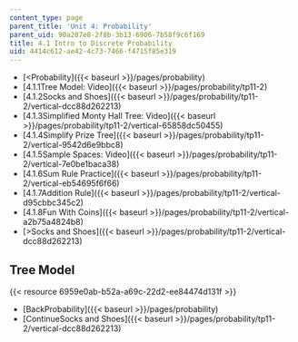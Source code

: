 ```yaml
---
content_type: page
parent_title: 'Unit 4: Probability'
parent_uid: 90a207e8-2f8b-3b13-6906-7b58f9c6f169
title: 4.1 Intro to Discrete Probability
uid: 4414c612-ae42-4c73-7466-f4715f85e319
---
```


*   [<Probability]({{< baseurl >}}/pages/probability)
*   [4.1.1Tree Model: Video]({{< baseurl >}}/pages/probability/tp11-2)
*   [4.1.2Socks and Shoes]({{< baseurl >}}/pages/probability/tp11-2/vertical-dcc88d262213)
*   [4.1.3Simplified Monty Hall Tree: Video]({{< baseurl >}}/pages/probability/tp11-2/vertical-65858dc50455)
*   [4.1.4Simplify Prize Tree]({{< baseurl >}}/pages/probability/tp11-2/vertical-9542d6e9bbc8)
*   [4.1.5Sample Spaces: Video]({{< baseurl >}}/pages/probability/tp11-2/vertical-7e0be1baca38)
*   [4.1.6Sum Rule Practice]({{< baseurl >}}/pages/probability/tp11-2/vertical-eb54695f6f66)
*   [4.1.7Addition Rule]({{< baseurl >}}/pages/probability/tp11-2/vertical-d95cbbc345c2)
*   [4.1.8Fun With Coins]({{< baseurl >}}/pages/probability/tp11-2/vertical-a2b75a4824b8)
*   [\>Socks and Shoes]({{< baseurl >}}/pages/probability/tp11-2/vertical-dcc88d262213)

Tree Model
----------

{{< resource 6959e0ab-b52a-a69c-22d2-ee84474d131f >}}

*   [BackProbability]({{< baseurl >}}/pages/probability)
*   [ContinueSocks and Shoes]({{< baseurl >}}/pages/probability/tp11-2/vertical-dcc88d262213)